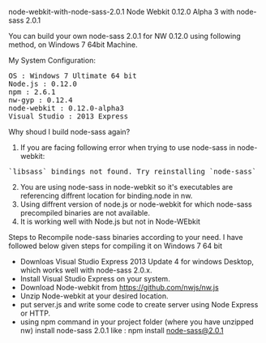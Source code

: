 node-webkit-with-node-sass-2.0.1
Node Webkit 0.12.0 Alpha 3 with node-sass 2.0.1

You can build your own node-sass 2.0.1 for NW 0.12.0 using following method, on Windows 7 64bit Machine.

My System Configuration:

<pre>
OS : Windows 7 Ultimate 64 bit
Node.js : 0.12.0
npm : 2.6.1
nw-gyp : 0.12.4
node-webkit : 0.12.0-alpha3
Visual Studio : 2013 Express
</pre>

Why shoud I build node-sass again?

1. If you are facing following error when trying to use node-sass in node-webkit: 
<pre>`libsass` bindings not found. Try reinstalling `node-sass`</pre>
2. You are using node-sass in node-webkit so it's executables are referencing diffrent location for binding.node in nw.
3. Using diffrent version of node.js or node-webkit for which node-sass precompiled binaries are not available.
4. It is working well with Node.js but not in Node-WEbkit

Steps to Recompile node-sass binaries according to your need.
I have followed below given steps for compiling it on Windows 7 64 bit
- Downloas Visual Studio Express 2013 Update 4 for windows Desktop, which works well with node-sass 2.0.x.
- Install Visual Studio Express on your system.
- Download Node-webkit from https://github.com/nwjs/nw.js
- Unzip Node-webkit at your desired location.
- put server.js and write some code to create server using Node Express or HTTP.
- using npm command in your project folder (where you have unzipped nw) install node-sass 2.0.1
like : npm install node-sass@2.0.1
